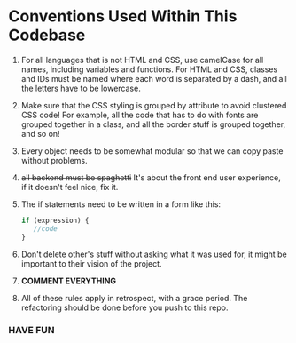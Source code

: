 ﻿# Conventions Used Within This Codebase

1. For all languages that is not HTML and CSS, use camelCase for all names, including variables and functions. For HTML and CSS, classes and IDs must be named where each word is separated by a dash, and all the letters have to be lowercase.

2. Make sure that the CSS styling is grouped by attribute to avoid clustered CSS code! For example, all the code that has to do with fonts are grouped together in a class, and all the border stuff is grouped together, and so on! 

3. Every object needs to be somewhat modular so that we can copy paste without problems.

4. ~~all backend must be spaghetti~~ It's about the front end user experience, if it doesn't feel nice, fix it.

5. The if statements need to be written in a form like this:
   ```javascript
   if (expression) {
      //code
   }
   ```

6. Don't delete other's stuff without asking what it was used for, it might be important to their vision of the project.

7. **COMMENT EVERYTHING**

8. All of these rules apply in retrospect, with a grace period. The refactoring should be done before you push to this repo.

### HAVE FUN
